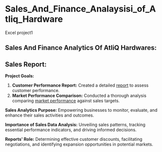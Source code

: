 # Sales_And_Finance_Analaysisi_of_Atliq_Hardware
Excel project1

## Sales And Finance Analytics Of AtliQ Hardwares:

## Sales Report:

**Project Goals:**

1. **Customer Performance Report:** Created a detailed [report](https://github.com/NaveenInsight/Sales_And_Finance_Analaysisi_of_Atliq_Hardware/blob/main/sales_customer_performance_report.pdf) to assess customer performance.
2. **Market Performance Comparison:** Conducted a thorough analysis comparing [market performance](https://github.com/NaveenInsight/Sales_And_Finance_Analaysisi_of_Atliq_Hardware/blob/main/Sales_Market_Report.pdf) against sales targets.

**Sales Analytics Purpose:** Empowering businesses to monitor, evaluate, and enhance their sales activities and outcomes.

**Importance of Sales Data Analysis:** Unveiling sales patterns, tracking essential performance indicators, and driving informed decisions.

**Reports' Role:** Determining effective customer discounts, facilitating negotiations, and identifying expansion opportunities in potential markets.


